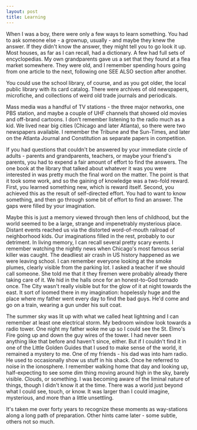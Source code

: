 ```yaml
---
layout: post
title: Learning
---
```

When I was a boy, there were only a few ways to learn something. You had to ask
someone else - a grownup, usually - and maybe they knew the answer. If they didn't know
the answer, they might tell you to go look it up. Most houses, as far as I can recall,
had a dictionary. A few had full sets of encyclopedias. My own grandparents gave us a
set that they found at a flea market somewhere. They were old, and I remember spending
hours going from one article to the next, following one SEE ALSO section after another.

You could use the school library, of course, and as you got older, the local public
library with its card catalog. There were archives of old newspapers, microfiche, and
collections of weird old trade journals and periodicals.

Mass media was a handful of TV stations - the three major networks, one PBS station, and
maybe a couple of UHF channels that showed old movies and off-brand cartoons. I don't
remember listening to the radio much as a kid. We lived near big cities (Chicago and later
Atlanta), so there were two newspapers available. I remember the Tribune and the Sun-Times,
and later on the Atlanta Journal and Constitution as separate papers in competition.

If you had questions that couldn't be answered by your immediate circle of adults -
parents and grandparents, teachers, or maybe your friend's parents, you had to expend a
fair amount of effort to find the answers. The one book at the library that talked about
whatever it was you were interested in was pretty much the final word on the matter. The
point is that it took some work, and so the gaining of knowledge was a two-fold reward.
First, you learned something new, which is reward itself. Second, you achieved this as
the result of self-directed effort. You had to want to know something, and then go through
some bit of effort to find an answer. The gaps were filled by your imagination.

Maybe this is just a memory viewed through then lens of childhood, but the world seemed
to be a large, strange and impenetrably mysterious place. Distant events reached us
via the distorted word-of-mouth railroad of neighborhood kids. Our imaginations filled in
the rest, probably to our detriment. In living memory, I can recall several pretty scary
events. I remember watching the nightly news when Chicago's most famous serial killer
was caught. The deadliest air crash in US history happened as we were leaving school. I
can remember everyone looking at the smoke plumes, clearly visible from the parking lot.
I asked a teacher if we should call someone. She told me that it they firemen were probably
already there taking care of it. We hid in the halls once for an honest-to-God tornado
once. The City wasn't really visible but for the glow of it at night towards the east. It
sort of loomed there in my imagination: hopelessly huge and the place where my father
went every day to find the bad guys. He'd come and go on a train, wearing a gun under his
suit coat.

The summer sky was lit up with what we called heat lightning and I can remember at least one
electrical storm. My bedroom window look towards a radio tower. One night my father woke me up
so I could see the St. Elmo's Fire going up and down the guy wires of the tower. I had never
seen anything like that before and haven't since, either. But if I couldn't find it in one of
the Little Golden Guides that I used to make sense of the world, it remained a mystery to me.
One of my friends - his dad was into ham radio. He used to occasionally show us stuff in his
shack. Once he referred to noise in the ionosphere. I remember walking home that day and
looking up, half-expecting to see some dim thing moving around high in the sky, barely visible.
Clouds, or something. I was becoming aware of the liminal nature of things, though I didn't
know it at the time. There was a world just beyond what I could see, touch, or know. It was larger
than I could imagine, mysterious, and more than a little unsettling.

It's taken me over forty years to recognize these moments as way-stations along a long path of
preparation. Other hints came later - some subtle, others not so much.
